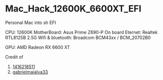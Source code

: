 # Mac_Hack_12600K_6600XT_EFI
Personal Mac into sh EFI

CPU: 12600K
MotherBoard: Asus Prime Z690-P
On board Eternet: Realtek RTL8125B 2.5G
Wifi & bluetooth: Broadcom BCM43xx / BCM_20702B0 

GPU: AMD Radeon RX 6600 XT

Credit of 
1. [1416218511](https://github.com/1416218511/i7-12700K-prime-z690p-RX6600xt-EFI)
2. [gabrielmaialva33](https://github.com/gabrielmaialva33/efi-opencore-z690p)
